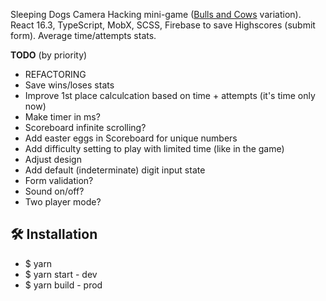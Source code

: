 Sleeping Dogs Camera Hacking mini-game (<a href="https://en.wikipedia.org/wiki/Bulls_and_Cows" target="_blank" rel="noopener noreferrer">Bulls and Cows</a> variation).<br>
React 16.3, TypeScript, MobX, SCSS, Firebase to save Highscores (submit form). Average time/attempts stats.

<b>TODO</b> (by priority)

<ul>
  <li>REFACTORING</li>
  <li>Save wins/loses stats</li>
  <li>Improve 1st place calculcation based on time + attempts (it's time only now)</li>
  <li>Make timer in ms?</li>
  <li>Scoreboard infinite scrolling?</li>
  <li>Add easter eggs in Scoreboard for unique numbers</li>
  <li>Add difficulty setting to play with limited time (like in the game)</li>
  <li>Adjust design</li>
  <li>Add default (indeterminate) digit input state</li>
  <li>Form validation?</li>
  <li>Sound on/off?</li>
  <li>Two player mode?</li>
</ul>

## :hammer_and_wrench: Installation

- \$ yarn
- \$ yarn start - dev
- \$ yarn build - prod

